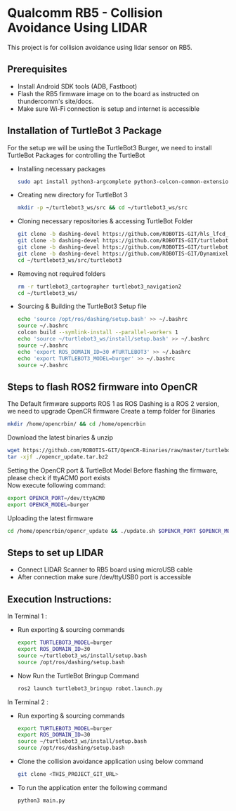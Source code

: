 # Qualcomm RB5 - Collision Avoidance Using LIDAR
This project is for collision avoidance using lidar sensor on RB5.

## Prerequisites
 - Install Android SDK tools (ADB, Fastboot) 
 - Flash the RB5 firmware image on to the board as instructed on thundercomm's site/docs.
 - Make sure Wi-Fi connection is setup and internet is accessible

 
## Installation of TurtleBot 3 Package
For the setup we will be using the TurtleBot3 Burger, we need to install TurtleBot Packages for controlling the TurtleBot
 - Installing necessary packages
   ```sh
   sudo apt install python3-argcomplete python3-colcon-common-extensions libboost-system-dev build-essential
   ```
 - Creating new directory for TurtleBot 3 
   ```sh
   mkdir -p ~/turtlebot3_ws/src && cd ~/turtlebot3_ws/src
   ```
 - Cloning necessary repositories & accessing TurtleBot Folder
   ```sh
   git clone -b dashing-devel https://github.com/ROBOTIS-GIT/hls_lfcd_lds_driver.git
   git clone -b dashing-devel https://github.com/ROBOTIS-GIT/turtlebot3_msgs.git
   git clone -b dashing-devel https://github.com/ROBOTIS-GIT/turtlebot3.git
   git clone -b dashing-devel https://github.com/ROBOTIS-GIT/DynamixelSDK.git
   cd ~/turtlebot3_ws/src/turtlebot3
   ```
 - Removing not required folders
   ```sh
   rm -r turtlebot3_cartographer turtlebot3_navigation2
   cd ~/turtlebot3_ws/
   ```
 - Sourcing & Building the TurtleBot3 Setup file
    ```sh
   echo 'source /opt/ros/dashing/setup.bash' >> ~/.bashrc
   source ~/.bashrc
   colcon build --symlink-install --parallel-workers 1
   echo 'source ~/turtlebot3_ws/install/setup.bash' >> ~/.bashrc
   source ~/.bashrc
   echo 'export ROS_DOMAIN_ID=30 #TURTLEBOT3' >> ~/.bashrc
   echo 'export TURTLEBOT3_MODEL=burger' >> ~/.bashrc
   source ~/.bashrc
   ```
   
## Steps to flash ROS2 firmware into OpenCR 
The Default firmware supports ROS 1 as ROS Dashing is a ROS 2 version, we need to upgrade OpenCR firmware
Create a temp folder for Binaries 
```sh
mkdir /home/opencrbin/ && cd /home/opencrbin
```
Download the latest binaries & unzip 
```sh
wget https://github.com/ROBOTIS-GIT/OpenCR-Binaries/raw/master/turtlebot3/ROS2/latest/opencr_update.tar.bz2
tar -xjf ./opencr_update.tar.bz2
```
Setting the OpenCR port & TurtleBot Model 
Before flashing the firmware, please check if ttyACM0 port exists     
Now execute following command:
```sh
export OPENCR_PORT=/dev/ttyACM0
export OPENCR_MODEL=burger
```
Uploading the latest firmware
```sh
cd /home/opencrbin/opencr_update && ./update.sh $OPENCR_PORT $OPENCR_MODEL.opencr
```

## Steps to set up LIDAR
 - Connect LIDAR Scanner to RB5 board using microUSB cable 
 - After connection make sure /dev/ttyUSB0 port is accessible
 
## Execution Instructions:
In Terminal 1 :
 - Run exporting & sourcing commands
   ```sh
   export TURTLEBOT3_MODEL=burger
   export ROS_DOMAIN_ID=30
   source ~/turtlebot3_ws/install/setup.bash
   source /opt/ros/dashing/setup.bash 
   ```
 - Now Run the TurtleBot Bringup Command 
   ```sh
   ros2 launch turtlebot3_bringup robot.launch.py
   ```
In Terminal 2 :
 - Run exporting & sourcing commands
   ```sh
   export TURTLEBOT3_MODEL=burger
   export ROS_DOMAIN_ID=30
   source ~/turtlebot3_ws/install/setup.bash
   source /opt/ros/dashing/setup.bash 
   ```
 - Clone the collision avoidance application using below command
   ```sh
   git clone <THIS_PROJECT_GIT_URL>
   ```
 - To run the application enter the following command
   ```sh
   python3 main.py
   ```
 
